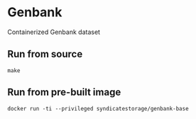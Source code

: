 # Genbank
Containerized Genbank dataset

Run from source
---------------
```
make
```

Run from pre-built image
------------------------
```
docker run -ti --privileged syndicatestorage/genbank-base
```
